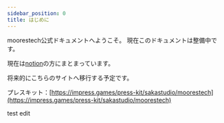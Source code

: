 ```yaml
---
sidebar_position: 0
title: はじめに
---
```


moorestech公式ドキュメントへようこそ。
現在このドキュメントは整備中です。

現在は[notion](https://www.notion.so/moorestech-d6858dc1880d4a22a6b758600e391a89)の方にまとまっています。

将来的にこちらのサイトへ移行する予定です。

プレスキット：[https://impress.games/press-kit/sakastudio/moorestech](https://impress.games/press-kit/sakastudio/moorestech)


test edit